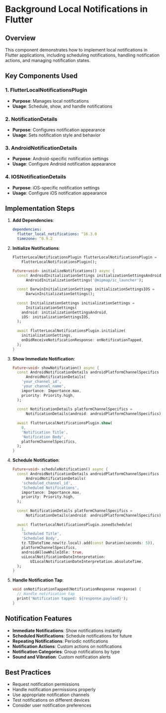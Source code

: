 # Background Local Notifications in Flutter

## Overview
This component demonstrates how to implement local notifications in Flutter applications, including scheduling notifications, handling notification actions, and managing notification states.

## Key Components Used

### 1. FlutterLocalNotificationsPlugin
- **Purpose**: Manages local notifications
- **Usage**: Schedule, show, and handle notifications

### 2. NotificationDetails
- **Purpose**: Configures notification appearance
- **Usage**: Sets notification style and behavior

### 3. AndroidNotificationDetails
- **Purpose**: Android-specific notification settings
- **Usage**: Configure Android notification appearance

### 4. IOSNotificationDetails
- **Purpose**: iOS-specific notification settings
- **Usage**: Configure iOS notification appearance

## Implementation Steps

1. **Add Dependencies**:
   ```yaml
   dependencies:
     flutter_local_notifications: ^16.3.0
     timezone: ^0.9.2
   ```

2. **Initialize Notifications**:
   ```dart
   FlutterLocalNotificationsPlugin flutterLocalNotificationsPlugin =
       FlutterLocalNotificationsPlugin();
   
   Future<void> initializeNotifications() async {
     const AndroidInitializationSettings initializationSettingsAndroid =
         AndroidInitializationSettings('@mipmap/ic_launcher');
     
     const DarwinInitializationSettings initializationSettingsIOS =
         DarwinInitializationSettings();
     
     const InitializationSettings initializationSettings =
         InitializationSettings(
       android: initializationSettingsAndroid,
       iOS: initializationSettingsIOS,
     );
     
     await flutterLocalNotificationsPlugin.initialize(
       initializationSettings,
       onDidReceiveNotificationResponse: onNotificationTapped,
     );
   }
   ```

3. **Show Immediate Notification**:
   ```dart
   Future<void> showNotification() async {
     const AndroidNotificationDetails androidPlatformChannelSpecifics =
         AndroidNotificationDetails(
       'your_channel_id',
       'your_channel_name',
       importance: Importance.max,
       priority: Priority.high,
     );
     
     const NotificationDetails platformChannelSpecifics =
         NotificationDetails(android: androidPlatformChannelSpecifics);
     
     await flutterLocalNotificationsPlugin.show(
       0,
       'Notification Title',
       'Notification Body',
       platformChannelSpecifics,
     );
   }
   ```

4. **Schedule Notification**:
   ```dart
   Future<void> scheduleNotification() async {
     const AndroidNotificationDetails androidPlatformChannelSpecifics =
         AndroidNotificationDetails(
       'scheduled_channel_id',
       'Scheduled Notifications',
       importance: Importance.max,
       priority: Priority.high,
     );
     
     const NotificationDetails platformChannelSpecifics =
         NotificationDetails(android: androidPlatformChannelSpecifics);
     
     await flutterLocalNotificationsPlugin.zonedSchedule(
       1,
       'Scheduled Title',
       'Scheduled Body',
       tz.TZDateTime.now(tz.local).add(const Duration(seconds: 5)),
       platformChannelSpecifics,
       androidAllowWhileIdle: true,
       uiLocalNotificationDateInterpretation:
           UILocalNotificationDateInterpretation.absoluteTime,
     );
   }
   ```

5. **Handle Notification Tap**:
   ```dart
   void onNotificationTapped(NotificationResponse response) {
     // Handle notification tap
     print('Notification tapped: ${response.payload}');
   }
   ```

## Notification Features
- **Immediate Notifications**: Show notifications instantly
- **Scheduled Notifications**: Schedule notifications for future
- **Repeating Notifications**: Periodic notifications
- **Notification Actions**: Custom actions on notifications
- **Notification Categories**: Group notifications by type
- **Sound and Vibration**: Custom notification alerts

## Best Practices
- Request notification permissions
- Handle notification permissions properly
- Use appropriate notification channels
- Test notifications on different devices
- Consider user notification preferences
